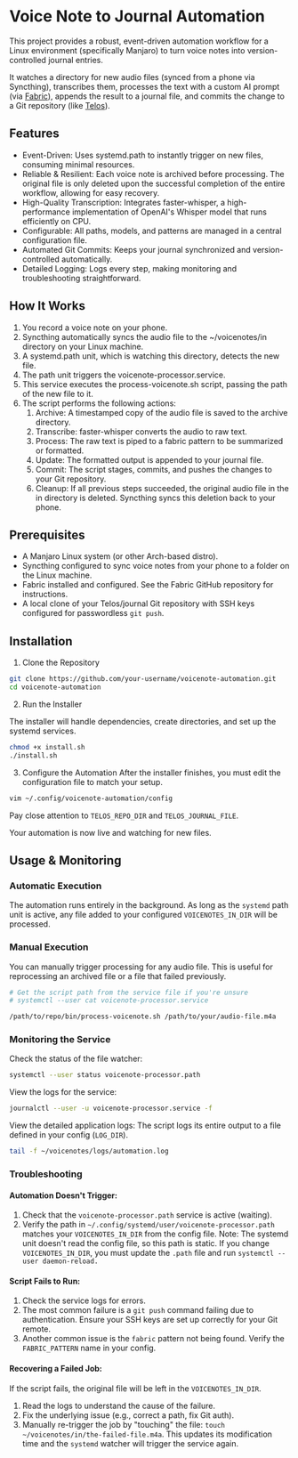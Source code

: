 # Voice Note to Journal Automation
This project provides a robust, event-driven automation workflow for a Linux environment (specifically Manjaro) to turn voice notes into version-controlled journal entries.

It watches a directory for new audio files (synced from a phone via Syncthing), transcribes them, processes the text with a custom AI prompt (via [Fabric](https://github.com/danielmiessler/Fabric/)), appends the result to a journal file, and commits the change to a Git repository (like [Telos](https://github.com/danielmiessler/Telos/)).

## Features
- Event-Driven: Uses systemd.path to instantly trigger on new files, consuming minimal resources.
- Reliable & Resilient: Each voice note is archived before processing. The original file is only deleted upon the successful completion of the entire workflow, allowing for easy recovery.
- High-Quality Transcription: Integrates faster-whisper, a high-performance implementation of OpenAI's Whisper model that runs efficiently on CPU.
- Configurable: All paths, models, and patterns are managed in a central configuration file.
- Automated Git Commits: Keeps your journal synchronized and version-controlled automatically.
- Detailed Logging: Logs every step, making monitoring and troubleshooting straightforward.

## How It Works
1. You record a voice note on your phone.
2. Syncthing automatically syncs the audio file to the ~/voicenotes/in directory on your Linux machine.
3. A systemd.path unit, which is watching this directory, detects the new file.
4. The path unit triggers the voicenote-processor.service.
5. This service executes the process-voicenote.sh script, passing the path of the new file to it.
6. The script performs the following actions:
   1. Archive: A timestamped copy of the audio file is saved to the archive directory.
   2. Transcribe: faster-whisper converts the audio to raw text.
   3. Process: The raw text is piped to a fabric pattern to be summarized or formatted.
   4. Update: The formatted output is appended to your journal file.
   5. Commit: The script stages, commits, and pushes the changes to your Git repository.
   6. Cleanup: If all previous steps succeeded, the original audio file in the in directory is deleted. Syncthing syncs this deletion back to your phone.

## Prerequisites
- A Manjaro Linux system (or other Arch-based distro).
- Syncthing configured to sync voice notes from your phone to a folder on the Linux machine.
- Fabric installed and configured. See the Fabric GitHub repository for instructions.
- A local clone of your Telos/journal Git repository with SSH keys configured for passwordless `git push`.

## Installation
1. Clone the Repository
```bash
git clone https://github.com/your-username/voicenote-automation.git
cd voicenote-automation
```

2. Run the Installer

The installer will handle dependencies, create directories, and set up the systemd services.
```bash
chmod +x install.sh
./install.sh
```

3. Configure the Automation
After the installer finishes, you must edit the configuration file to match your setup.

```bash
vim ~/.config/voicenote-automation/config
```

Pay close attention to `TELOS_REPO_DIR` and `TELOS_JOURNAL_FILE`.

Your automation is now live and watching for new files.

## Usage & Monitoring
### Automatic Execution
The automation runs entirely in the background. As long as the `systemd` path unit is active, any file added to your configured `VOICENOTES_IN_DIR` will be processed.

### Manual Execution
You can manually trigger processing for any audio file. This is useful for reprocessing an archived file or a file that failed previously.

```bash
# Get the script path from the service file if you're unsure
# systemctl --user cat voicenote-processor.service

/path/to/repo/bin/process-voicenote.sh /path/to/your/audio-file.m4a
```

### Monitoring the Service
Check the status of the file watcher:

```bash
systemctl --user status voicenote-processor.path
```

View the logs for the service:

```bash
journalctl --user -u voicenote-processor.service -f
```

View the detailed application logs:
The script logs its entire output to a file defined in your config (`LOG_DIR`).

```bash
tail -f ~/voicenotes/logs/automation.log
```

### Troubleshooting
#### Automation Doesn't Trigger:

1. Check that the `voicenote-processor.path` service is active (waiting).
2. Verify the path in `~/.config/systemd/user/voicenote-processor.path` matches your `VOICENOTES_IN_DIR` from the config file. Note: The systemd unit doesn't read the config file, so this path is static. If you change `VOICENOTES_IN_DIR`, you must update the `.path` file and run `systemctl --user daemon-reload.`

#### Script Fails to Run:

1. Check the service logs for errors.
2. The most common failure is a `git push` command failing due to authentication. Ensure your SSH keys are set up correctly for your Git remote.
3. Another common issue is the `fabric` pattern not being found. Verify the `FABRIC_PATTERN` name in your config.

#### Recovering a Failed Job:
If the script fails, the original file will be left in the `VOICENOTES_IN_DIR`.

1. Read the logs to understand the cause of the failure.
2. Fix the underlying issue (e.g., correct a path, fix Git auth).
3. Manually re-trigger the job by "touching" the file: `touch ~/voicenotes/in/the-failed-file.m4a`. This updates its modification time and the `systemd` watcher will trigger the service again.